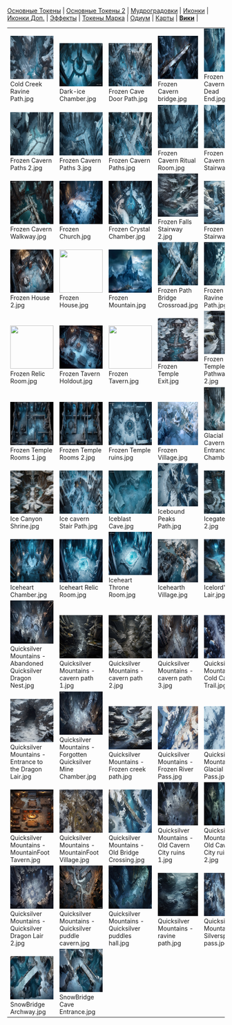 [Основные Токены](https://github.com/CatacombNoop/ktms-tokens/blob/main/images_main/README.md) |
[Основные Токены 2](https://github.com/CatacombNoop/ktms-tokens/blob/main/images_main2/README.md) |
[Мудроградовки](https://github.com/CatacombNoop/ktms-tokens/blob/main/images_mudrog/README.md) |
[Иконки](https://github.com/CatacombNoop/ktms-tokens/blob/main/images_icons/README.md) |
[Иконки Доп.](https://github.com/CatacombNoop/ktms-tokens/blob/main/images_icons2/README.md) |
[Эффекты](https://github.com/CatacombNoop/ktms-tokens/blob/main/images_sfx/README.md) |
[Токены Марка](https://github.com/CatacombNoop/ktms-tokens/blob/main/images_mark/README.md) |
[Одиум](https://github.com/CatacombNoop/ktms-tokens/blob/main/images_odium/README.md) |
[Карты](https://github.com/CatacombNoop/ktms-tokens/blob/main/images_maps/README.md) |
[**Вики**](https://github.com/CatacombNoop/ktms-tokens/wiki) |
<table><tr>
<tr>
<td valign="bottom">
<img src="./Cold Creek Ravine Path.jpg" width="100" height="100"><br>
Cold Creek Ravine Path.jpg
</td>

<td valign="bottom">
<img src="./Dark-ice Chamber.jpg" width="100" height="100"><br>
Dark-ice Chamber.jpg
</td>

<td valign="bottom">
<img src="./Frozen Cave Door Path.jpg" width="100" height="100"><br>
Frozen Cave Door Path.jpg
</td>

<td valign="bottom">
<img src="./Frozen Cavern bridge.jpg" width="100" height="100"><br>
Frozen Cavern bridge.jpg
</td>

<td valign="bottom">
<img src="./Frozen Cavern Dead End.jpg" width="100" height="100"><br>
Frozen Cavern Dead End.jpg
</td>

<td valign="bottom">
<img src="./Frozen Cavern Entrance.jpg" width="100" height="100"><br>
Frozen Cavern Entrance.jpg
</td>

</tr>
<tr>
<td valign="bottom">
<img src="./Frozen Cavern Paths 2.jpg" width="100" height="100"><br>
Frozen Cavern Paths 2.jpg
</td>

<td valign="bottom">
<img src="./Frozen Cavern Paths 3.jpg" width="100" height="100"><br>
Frozen Cavern Paths 3.jpg
</td>

<td valign="bottom">
<img src="./Frozen Cavern Paths.jpg" width="100" height="100"><br>
Frozen Cavern Paths.jpg
</td>

<td valign="bottom">
<img src="./Frozen Cavern Ritual Room.jpg" width="100" height="100"><br>
Frozen Cavern Ritual Room.jpg
</td>

<td valign="bottom">
<img src="./Frozen Cavern Stairway.jpg" width="100" height="100"><br>
Frozen Cavern Stairway.jpg
</td>

<td valign="bottom">
<img src="./Frozen Cavern Stone Bridge.jpg" width="100" height="100"><br>
Frozen Cavern Stone Bridge.jpg
</td>

</tr>
<tr>
<td valign="bottom">
<img src="./Frozen Cavern Walkway.jpg" width="100" height="100"><br>
Frozen Cavern Walkway.jpg
</td>

<td valign="bottom">
<img src="./Frozen Church.jpg" width="100" height="100"><br>
Frozen Church.jpg
</td>

<td valign="bottom">
<img src="./Frozen Crystal Chamber.jpg" width="100" height="100"><br>
Frozen Crystal Chamber.jpg
</td>

<td valign="bottom">
<img src="./Frozen Falls Stairway 2.jpg" width="100" height="100"><br>
Frozen Falls Stairway 2.jpg
</td>

<td valign="bottom">
<img src="./Frozen Falls Stairway.jpg" width="100" height="100"><br>
Frozen Falls Stairway.jpg
</td>

<td valign="bottom">
<img src="./Frozen Forest.jpg" width="100" height="100"><br>
Frozen Forest.jpg
</td>

</tr>
<tr>
<td valign="bottom">
<img src="./Frozen House 2.jpg" width="100" height="100"><br>
Frozen House 2.jpg
</td>

<td valign="bottom">
<img src="./Frozen House.jpg" width="100" height="100"><br>
Frozen House.jpg
</td>

<td valign="bottom">
<img src="./Frozen Mountain.jpg" width="100" height="100"><br>
Frozen Mountain.jpg
</td>

<td valign="bottom">
<img src="./Frozen Path Bridge Crossroad.jpg" width="100" height="100"><br>
Frozen Path Bridge Crossroad.jpg
</td>

<td valign="bottom">
<img src="./Frozen Ravine Path.jpg" width="100" height="100"><br>
Frozen Ravine Path.jpg
</td>

<td valign="bottom">
<img src="./Frozen Ravine Road.jpg" width="100" height="100"><br>
Frozen Ravine Road.jpg
</td>

</tr>
<tr>
<td valign="bottom">
<img src="./Frozen Relic Room.jpg" width="100" height="100"><br>
Frozen Relic Room.jpg
</td>

<td valign="bottom">
<img src="./Frozen Tavern Holdout.jpg" width="100" height="100"><br>
Frozen Tavern Holdout.jpg
</td>

<td valign="bottom">
<img src="./Frozen Tavern.jpg" width="100" height="100"><br>
Frozen Tavern.jpg
</td>

<td valign="bottom">
<img src="./Frozen Temple Exit.jpg" width="100" height="100"><br>
Frozen Temple Exit.jpg
</td>

<td valign="bottom">
<img src="./Frozen Temple Pathway 2.jpg" width="100" height="100"><br>
Frozen Temple Pathway 2.jpg
</td>

<td valign="bottom">
<img src="./Frozen Temple Pathway.jpg" width="100" height="100"><br>
Frozen Temple Pathway.jpg
</td>

</tr>
<tr>
<td valign="bottom">
<img src="./Frozen Temple Rooms 1.jpg" width="100" height="100"><br>
Frozen Temple Rooms 1.jpg
</td>

<td valign="bottom">
<img src="./Frozen Temple Rooms 2.jpg" width="100" height="100"><br>
Frozen Temple Rooms 2.jpg
</td>

<td valign="bottom">
<img src="./Frozen Temple ruins.jpg" width="100" height="100"><br>
Frozen Temple ruins.jpg
</td>

<td valign="bottom">
<img src="./Frozen Village.jpg" width="100" height="100"><br>
Frozen Village.jpg
</td>

<td valign="bottom">
<img src="./Glacial Cavern Entrance Chamber.jpg" width="100" height="100"><br>
Glacial Cavern Entrance Chamber.jpg
</td>

<td valign="bottom">
<img src="./GL_GrandCathedral_Original_Day22.jpg" width="100" height="100"><br>
GL_GrandCathedral_Original_Day22.jpg
</td>

</tr>
<tr>
<td valign="bottom">
<img src="./Ice Canyon Shrine.jpg" width="100" height="100"><br>
Ice Canyon Shrine.jpg
</td>

<td valign="bottom">
<img src="./Ice cavern Stair Path.jpg" width="100" height="100"><br>
Ice cavern Stair Path.jpg
</td>

<td valign="bottom">
<img src="./Iceblast Cave.jpg" width="100" height="100"><br>
Iceblast Cave.jpg
</td>

<td valign="bottom">
<img src="./Icebound Peaks Path.jpg" width="100" height="100"><br>
Icebound Peaks Path.jpg
</td>

<td valign="bottom">
<img src="./Icegate 2.jpg" width="100" height="100"><br>
Icegate 2.jpg
</td>

<td valign="bottom">
<img src="./Icegate.jpg" width="100" height="100"><br>
Icegate.jpg
</td>

</tr>
<tr>
<td valign="bottom">
<img src="./Iceheart Chamber.jpg" width="100" height="100"><br>
Iceheart Chamber.jpg
</td>

<td valign="bottom">
<img src="./Iceheart Relic Room.jpg" width="100" height="100"><br>
Iceheart Relic Room.jpg
</td>

<td valign="bottom">
<img src="./Iceheart Throne Room.jpg" width="100" height="100"><br>
Iceheart Throne Room.jpg
</td>

<td valign="bottom">
<img src="./Icehearth Village.jpg" width="100" height="100"><br>
Icehearth Village.jpg
</td>

<td valign="bottom">
<img src="./Icelord's Lair.jpg" width="100" height="100"><br>
Icelord's Lair.jpg
</td>

<td valign="bottom">
<img src="./lpfk030cg1da1.jpg" width="100" height="100"><br>
lpfk030cg1da1.jpg
</td>

</tr>
<tr>
<td valign="bottom">
<img src="./Quicksilver Mountains - Abandoned Quicksilver Dragon Nest.jpg" width="100" height="100"><br>
Quicksilver Mountains - Abandoned Quicksilver Dragon Nest.jpg
</td>

<td valign="bottom">
<img src="./Quicksilver Mountains - cavern path 1.jpg" width="100" height="100"><br>
Quicksilver Mountains - cavern path 1.jpg
</td>

<td valign="bottom">
<img src="./Quicksilver Mountains - cavern path 2.jpg" width="100" height="100"><br>
Quicksilver Mountains - cavern path 2.jpg
</td>

<td valign="bottom">
<img src="./Quicksilver Mountains - cavern path 3.jpg" width="100" height="100"><br>
Quicksilver Mountains - cavern path 3.jpg
</td>

<td valign="bottom">
<img src="./Quicksilver Mountains - Cold Canyon Trail.jpg" width="100" height="100"><br>
Quicksilver Mountains - Cold Canyon Trail.jpg
</td>

<td valign="bottom">
<img src="./Quicksilver Mountains - Dragons Landing Pass.jpg" width="100" height="100"><br>
Quicksilver Mountains - Dragons Landing Pass.jpg
</td>

</tr>
<tr>
<td valign="bottom">
<img src="./Quicksilver Mountains - Entrance to the Dragon Lair.jpg" width="100" height="100"><br>
Quicksilver Mountains - Entrance to the Dragon Lair.jpg
</td>

<td valign="bottom">
<img src="./Quicksilver Mountains - Forgotten Quicksilver Mine Chamber.jpg" width="100" height="100"><br>
Quicksilver Mountains - Forgotten Quicksilver Mine Chamber.jpg
</td>

<td valign="bottom">
<img src="./Quicksilver Mountains - Frozen creek path.jpg" width="100" height="100"><br>
Quicksilver Mountains - Frozen creek path.jpg
</td>

<td valign="bottom">
<img src="./Quicksilver Mountains - Frozen River Pass.jpg" width="100" height="100"><br>
Quicksilver Mountains - Frozen River Pass.jpg
</td>

<td valign="bottom">
<img src="./Quicksilver Mountains - Glacial Pass.jpg" width="100" height="100"><br>
Quicksilver Mountains - Glacial Pass.jpg
</td>

<td valign="bottom">
<img src="./Quicksilver Mountains - Ironstrike pass.jpg" width="100" height="100"><br>
Quicksilver Mountains - Ironstrike pass.jpg
</td>

</tr>
<tr>
<td valign="bottom">
<img src="./Quicksilver Mountains - MountainFoot Tavern.jpg" width="100" height="100"><br>
Quicksilver Mountains - MountainFoot Tavern.jpg
</td>

<td valign="bottom">
<img src="./Quicksilver Mountains - MountainFoot Village.jpg" width="100" height="100"><br>
Quicksilver Mountains - MountainFoot Village.jpg
</td>

<td valign="bottom">
<img src="./Quicksilver Mountains - Old Bridge Crossing.jpg" width="100" height="100"><br>
Quicksilver Mountains - Old Bridge Crossing.jpg
</td>

<td valign="bottom">
<img src="./Quicksilver Mountains - Old Cavern City ruins 1.jpg" width="100" height="100"><br>
Quicksilver Mountains - Old Cavern City ruins 1.jpg
</td>

<td valign="bottom">
<img src="./Quicksilver Mountains - Old Cavern City ruins 2.jpg" width="100" height="100"><br>
Quicksilver Mountains - Old Cavern City ruins 2.jpg
</td>

<td valign="bottom">
<img src="./Quicksilver Mountains - Quicksilver Dragon Lair 1.jpg" width="100" height="100"><br>
Quicksilver Mountains - Quicksilver Dragon Lair 1.jpg
</td>

</tr>
<tr>
<td valign="bottom">
<img src="./Quicksilver Mountains - Quicksilver Dragon Lair 2.jpg" width="100" height="100"><br>
Quicksilver Mountains - Quicksilver Dragon Lair 2.jpg
</td>

<td valign="bottom">
<img src="./Quicksilver Mountains - Quicksilver puddle cavern.jpg" width="100" height="100"><br>
Quicksilver Mountains - Quicksilver puddle cavern.jpg
</td>

<td valign="bottom">
<img src="./Quicksilver Mountains - Quicksilver puddles hall.jpg" width="100" height="100"><br>
Quicksilver Mountains - Quicksilver puddles hall.jpg
</td>

<td valign="bottom">
<img src="./Quicksilver Mountains - ravine path.jpg" width="100" height="100"><br>
Quicksilver Mountains - ravine path.jpg
</td>

<td valign="bottom">
<img src="./Quicksilver Mountains - Silverspire pass.jpg" width="100" height="100"><br>
Quicksilver Mountains - Silverspire pass.jpg
</td>

<td valign="bottom">
<img src="./Quicksilver Mountains - snowy ravine path.jpg" width="100" height="100"><br>
Quicksilver Mountains - snowy ravine path.jpg
</td>

</tr>
<tr>
<td valign="bottom">
<img src="./SnowBridge Archway.jpg" width="100" height="100"><br>
SnowBridge Archway.jpg
</td>

<td valign="bottom">
<img src="./SnowBridge Cave Entrance.jpg" width="100" height="100"><br>
SnowBridge Cave Entrance.jpg
</td>

</tr></table>